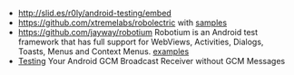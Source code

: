  - http://slid.es/r0ly/android-testing/embed
 - https://github.com/xtremelabs/robolectric with [samples](https://github.com/robolectric/RobolectricSample)
 - https://github.com/jayway/robotium Robotium is an Android test framework that has full support for WebViews, Activities, Dialogs, Toasts, Menus and Context Menus. [examples](http://www.vogella.com/articles/Robotium/article.html)
 - [Testing](https://plus.google.com/108612553581259107752/posts/ERVnjUAjsbZ) Your Android GCM Broadcast Receiver without GCM Messages